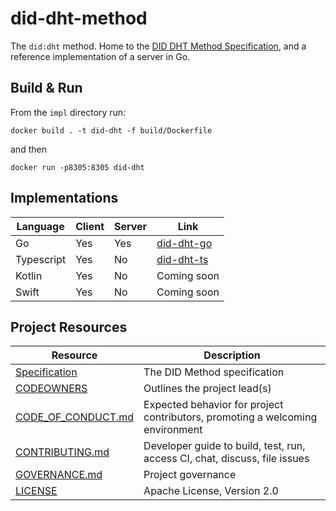 # did-dht-method

The `did:dht` method. Home to the [DID DHT Method Specification](./spec.md), and a reference implementation of a server
in Go.

## Build & Run

From the `impl` directory run:

```
docker build . -t did-dht -f build/Dockerfile
```

and then

```
docker run -p8305:8305 did-dht
```

## Implementations

| Language   | Client | Server | Link |
| ---------- | ------ | ------ | ---- |
| Go         | Yes    | Yes    | [did-dht-go](./impl) |
| Typescript | Yes    | No     | [did-dht-ts](https://github.com/TBD54566975/web5-js/blob/main/packages/dids/src/did-dht.ts) |
| Kotlin     | Yes    | No     | Coming soon |
| Swift      | Yes    | No     | Coming soon |

## Project Resources

| Resource                                   | Description                                                                    |
| ------------------------------------------ | ------------------------------------------------------------------------------ |
| [Specification](./spec.md)                  | The DID Method specification                                                    |
| [CODEOWNERS](./CODEOWNERS)                 | Outlines the project lead(s)                                                   |
| [CODE_OF_CONDUCT.md](./CODE_OF_CONDUCT.md) | Expected behavior for project contributors, promoting a welcoming environment  |
| [CONTRIBUTING.md](./CONTRIBUTING.md)       | Developer guide to build, test, run, access CI, chat, discuss, file issues      |
| [GOVERNANCE.md](./GOVERNANCE.md)           | Project governance                                                             |
| [LICENSE](./LICENSE)                       | Apache License, Version 2.0                                                    |
